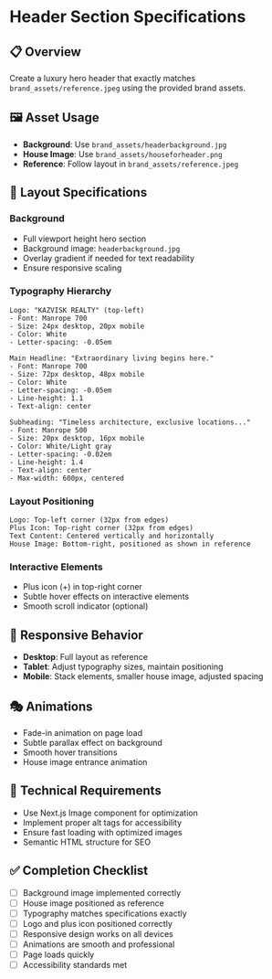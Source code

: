 # Header Section Specifications

## 📋 Overview
Create a luxury hero header that exactly matches `brand_assets/reference.jpeg` using the provided brand assets.

## 🖼 Asset Usage
- **Background**: Use `brand_assets/headerbackground.jpg` 
- **House Image**: Use `brand_assets/houseforheader.png`
- **Reference**: Follow layout in `brand_assets/reference.jpeg`

## 🎨 Layout Specifications

### Background
- Full viewport height hero section
- Background image: `headerbackground.jpg`
- Overlay gradient if needed for text readability
- Ensure responsive scaling

### Typography Hierarchy
```
Logo: "KAZVISK REALTY" (top-left)
- Font: Manrope 700
- Size: 24px desktop, 20px mobile
- Color: White
- Letter-spacing: -0.05em

Main Headline: "Extraordinary living begins here."
- Font: Manrope 700
- Size: 72px desktop, 48px mobile  
- Color: White
- Letter-spacing: -0.05em
- Line-height: 1.1
- Text-align: center

Subheading: "Timeless architecture, exclusive locations..."
- Font: Manrope 500
- Size: 20px desktop, 16px mobile
- Color: White/Light gray
- Letter-spacing: -0.02em
- Line-height: 1.4
- Text-align: center
- Max-width: 600px, centered
```

### Layout Positioning
```
Logo: Top-left corner (32px from edges)
Plus Icon: Top-right corner (32px from edges)  
Text Content: Centered vertically and horizontally
House Image: Bottom-right, positioned as shown in reference
```

### Interactive Elements
- Plus icon (+) in top-right corner
- Subtle hover effects on interactive elements
- Smooth scroll indicator (optional)

## 📱 Responsive Behavior
- **Desktop**: Full layout as reference
- **Tablet**: Adjust typography sizes, maintain positioning
- **Mobile**: Stack elements, smaller house image, adjusted spacing

## 🎭 Animations
- Fade-in animation on page load
- Subtle parallax effect on background
- Smooth hover transitions
- House image entrance animation

## 🔧 Technical Requirements
- Use Next.js Image component for optimization
- Implement proper alt tags for accessibility
- Ensure fast loading with optimized images
- Semantic HTML structure for SEO

## ✅ Completion Checklist
- [ ] Background image implemented correctly
- [ ] House image positioned as reference
- [ ] Typography matches specifications exactly
- [ ] Logo and plus icon positioned correctly
- [ ] Responsive design works on all devices
- [ ] Animations are smooth and professional
- [ ] Page loads quickly
- [ ] Accessibility standards met